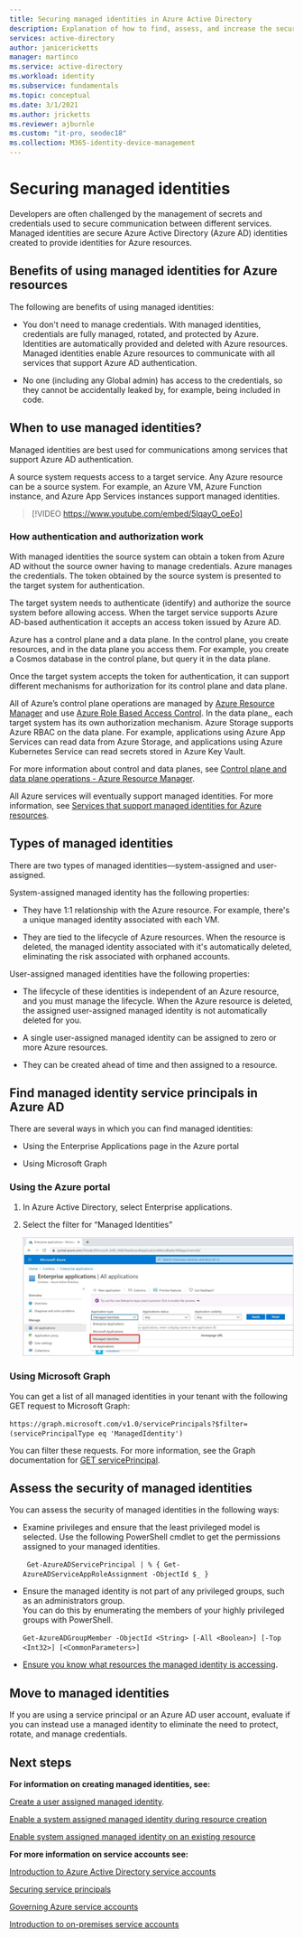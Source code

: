 ```yaml
---
title: Securing managed identities in Azure Active Directory
description: Explanation of how to find, assess, and increase the security of managed identities.
services: active-directory
author: janicericketts
manager: martinco
ms.service: active-directory
ms.workload: identity
ms.subservice: fundamentals
ms.topic: conceptual
ms.date: 3/1/2021
ms.author: jricketts
ms.reviewer: ajburnle
ms.custom: "it-pro, seodec18"
ms.collection: M365-identity-device-management
---
```


# Securing managed identities

Developers are often challenged by the management of secrets and credentials used to secure communication between different services. Managed identities are secure Azure Active Directory (Azure AD) identities created to provide identities for Azure resources.

## Benefits of using managed identities for Azure resources

The following are benefits of using managed identities:

* You don't need to manage credentials. With managed identities, credentials are fully managed, rotated, and protected by Azure. Identities are automatically provided and deleted with Azure resources. Managed identities enable Azure resources to communicate with all services that support Azure AD authentication.

* No one (including any Global admin) has access to the credentials, so they cannot be accidentally leaked by, for example, being included in code.

## When to use managed identities?

Managed identities are best used for communications among services that support Azure AD authentication. 

A source system requests access to a target service. Any Azure resource can be a source system. For example, an Azure VM, Azure Function instance, and Azure App Services instances support managed identities.

   > [!VIDEO https://www.youtube.com/embed/5lqayO_oeEo]

### How authentication and authorization work

With managed identities the source system can obtain a token from Azure AD without the source owner having to manage credentials. Azure manages the credentials. The token obtained by the source system is presented to the target system for authentication. 

The target system needs to authenticate (identify) and authorize the source system before allowing access. When the target service supports Azure AD-based authentication it accepts an access token issued by Azure AD. 

Azure has a control plane and a data plane. In the control plane, you create resources, and in the data plane you access them. For example, you create a Cosmos database in the control plane, but query it in the data plane.

Once the target system accepts the token for authentication, it can support different mechanisms for authorization for its control plane and data plane.

All of Azure’s control plane operations are managed by [Azure Resource Manager](../../azure-resource-manager/management/overview.md) and use [Azure Role Based Access Control](../../role-based-access-control/overview.md). In the data plane,, each target system has its own authorization mechanism. Azure Storage supports Azure RBAC on the data plane. For example, applications using Azure App Services can read data from Azure Storage, and applications using Azure Kubernetes Service can read secrets stored in Azure Key Vault.

For more information about control and data planes, see [Control plane and data plane operations - Azure Resource Manager](../../azure-resource-manager/management/control-plane-and-data-plane.md).

All Azure services will eventually support managed identities. For more information, see [Services that support managed identities for Azure resources](../managed-identities-azure-resources/services-support-managed-identities.md).

## Types of managed identities

There are two types of managed identities—system-assigned and user-assigned.

System-assigned managed identity has the following properties:

* They have 1:1 relationship with the Azure resource. For example, there's a unique managed identity associated with each VM.

* They are tied to the lifecycle of Azure resources. When the resource is deleted, the managed identity associated with it's automatically deleted, eliminating the risk associated with orphaned accounts. 

User-assigned managed identities have the following properties:

* The lifecycle of these identities is independent of an Azure resource, and you must manage the lifecycle. When the Azure resource is deleted, the assigned user-assigned managed identity is not automatically deleted for you.

* A single user-assigned managed identity can be assigned to zero or more Azure resources.

* They can be created ahead of time and then assigned to a resource.

## Find managed identity service principals in Azure AD

There are several ways in which you can find managed identities:

* Using the Enterprise Applications page in the Azure portal

* Using Microsoft Graph

### Using the Azure portal

1. In Azure Active Directory, select Enterprise applications.

2. Select the filter for “Managed Identities” 

   ![Image of the all applications screen with the Application type dropdown highlighting "Managed Identities."](./media/securing-service-accounts/service-accounts-managed-identities.png)

 

### Using Microsoft Graph

You can get a list of all managed identities in your tenant with the following GET request to Microsoft Graph:

`https://graph.microsoft.com/v1.0/servicePrincipals?$filter=(servicePrincipalType eq 'ManagedIdentity') `

You can filter these requests. For more information, see the Graph documentation for [GET servicePrincipal](/graph/api/serviceprincipal-get).

## Assess the security of managed identities 

You can assess the security of managed identities in the following ways:

* Examine privileges and ensure that the least privileged model is selected. Use the following PowerShell cmdlet to get the permissions assigned to your managed identities.

   ` Get-AzureADServicePrincipal | % { Get-AzureADServiceAppRoleAssignment -ObjectId $_ }`

 
* Ensure the managed identity is not part of any privileged groups, such as an administrators group.  
‎You can do this by enumerating the members of your highly privileged groups with PowerShell.

   `Get-AzureADGroupMember -ObjectId <String> [-All <Boolean>] [-Top <Int32>] [<CommonParameters>]`

* [Ensure you know what resources the managed identity is accessing](../../role-based-access-control/role-assignments-list-powershell.md).

## Move to managed identities

If you are using a  service principal or an Azure AD user account, evaluate if you can instead use a managed identity to eliminate the need to protect, rotate, and manage credentials. 

## Next steps

**For information on creating managed identities, see:** 

[Create a user assigned managed identity](../managed-identities-azure-resources/how-to-manage-ua-identity-portal.md). 

[Enable a system assigned managed identity during resource creation](../managed-identities-azure-resources/qs-configure-portal-windows-vm.md)

[Enable system assigned managed identity on an existing resource](../managed-identities-azure-resources/qs-configure-portal-windows-vm.md)

**For more information on service accounts see:**

[Introduction to Azure Active Directory service accounts](service-accounts-introduction-azure.md)

[Securing service principals](service-accounts-principal.md)

[Governing Azure service accounts](service-accounts-governing-azure.md)

[Introduction to on-premises service accounts](service-accounts-on-premises.md)

 

 

